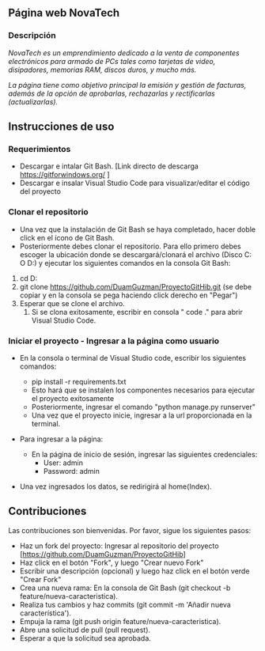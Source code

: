 
## Página web NovaTech

### Descripción

*NovaTech es un emprendimiento dedicado a la venta de componentes electrónicos
para armado de PCs tales como tarjetas de video, disipadores, memorias RAM, discos duros, y mucho más.*  

*La página tiene como objetivo principal la emisión y gestión de facturas, además de la opción de aprobarlas, rechazarlas y rectificarlas (actualizarlas).*


## Instrucciones de uso

### Requerimientos

* Descargar e intalar Git Bash. [Link directo de descarga https://gitforwindows.org/ ]
*  Descargar e insalar Visual Studio Code para visualizar/editar el código del proyecto 

### Clonar el repositorio

* Una vez que la instalación de Git Bash se haya completado, hacer doble click en el ícono de Git Bash.
* Posteriormente debes clonar el repositorio. Para ello primero debes escoger la ubicación donde se descargará/clonará el archivo (Disco C: O D:) y ejecutar los siguientes comandos en la consola Git Bash:

1. cd D:
2. git clone https://github.com/DuamGuzman/ProyectoGitHib.git (se debe copiar y en la consola se pega haciendo click derecho en "Pegar")
3. Esperar que se clone el archivo.
    1. Si se clona exitosamente, escribir  en consola " code ." para abrir Visual Studio Code. 

### Iniciar el proyecto - Ingresar a la página como usuario

* En la consola o terminal de Visual Studio code, escribir los siguientes comandos:
  * pip install -r requirements.txt 
  * Esto hará que se instalen los componentes necesarios para ejecutar el proyecto exitosamente
  * Posteriormente, ingresar el comando "python manage.py runserver"
  * Una vez que el proyecto inicie, ingresar a la url proporcionada en la  terminal.

* Para ingresar a la página:
  * En la página de inicio de sesión, ingresar las siguientes credenciales:
    * User: admin 
    * Password: admin
* Una vez ingresados los datos, se redirigirá al home(Index).

## Contribuciones

Las contribuciones son bienvenidas. Por favor, sigue los siguientes pasos:

* Haz un fork del proyecto:
Ingresar al repositorio del proyecto [https://github.com/DuamGuzman/ProyectoGitHib]
* Haz click en el botón "Fork", y luego "Crear nuevo Fork"
* Escribir una descripción (opcional) y luego haz click en el botón verde "Crear Fork"
* Crea una nueva rama: En la consola de Git Bash (git checkout -b feature/nueva-caracteristica).
* Realiza tus cambios y haz commits (git commit -m 'Añadir nueva característica').
* Empuja la rama (git push origin feature/nueva-caracteristica).
* Abre una solicitud de pull (pull request).
* Esperar a que la solicitud sea aprobada.

